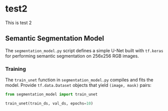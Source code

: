 # test2
This is test 2

## Semantic Segmentation Model

The `segmentation_model.py` script defines a simple U-Net built with `tf.keras` for performing semantic segmentation on 256x256 RGB images.

### Training

The `train_unet` function in `segmentation_model.py` compiles and fits the model. Provide `tf.data.Dataset` objects that yield `(image, mask)` pairs:

```python
from segmentation_model import train_unet

train_unet(train_ds, val_ds, epochs=10)
```
